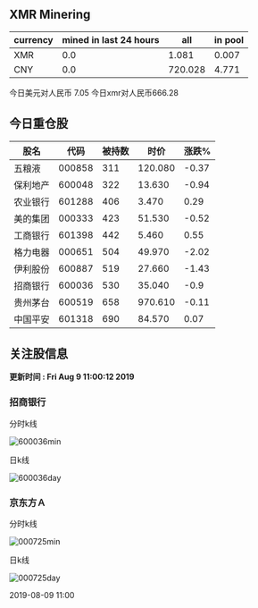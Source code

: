 ## XMR Minering

|currency|mined in last 24 hours|all|in pool|
|---|---|---|---|
|XMR|0.0|1.081|0.007|
|CNY|0.0|720.028|4.771|

今日美元对人民币 7.05	今日xmr对人民币666.28


## 今日重仓股 

|股名|代码|被持数|时价|涨跌%|
|---|---|---|---|---|
|五粮液|000858|311|120.080|-0.37|
|保利地产|600048|322|13.630|-0.94|
|农业银行|601288|406|3.470|0.29|
|美的集团|000333|423|51.530|-0.52|
|工商银行|601398|442|5.460|0.55|
|格力电器|000651|504|49.970|-2.02|
|伊利股份|600887|519|27.660|-1.43|
|招商银行|600036|530|35.040|-0.9|
|贵州茅台|600519|658|970.610|-0.11|
|中国平安|601318|690|84.570|0.07|

## 关注股信息
**更新时间 : Fri Aug  9 11:00:12 2019**
### 招商银行 
分时k线

![600036min](http://image.sinajs.cn/newchart/min/n/sh600036.gif)

日k线

![600036day](http://image.sinajs.cn/newchart/daily/n/sh600036.gif)

### 京东方Ａ 
分时k线

![000725min](http://image.sinajs.cn/newchart/min/n/sz000725.gif)

日k线

![000725day](http://image.sinajs.cn/newchart/daily/n/sz000725.gif)

2019-08-09 11:00